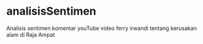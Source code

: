 # analisisSentimen
Analisis sentimen komentar youTube video ferry irwandi tentang kerusakan alam di Raja Ampat
